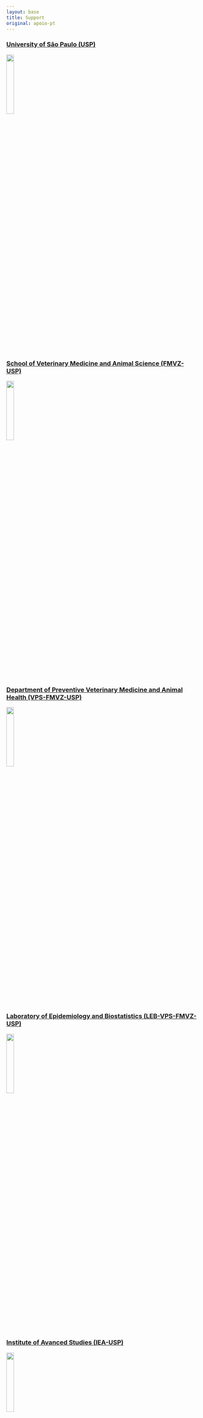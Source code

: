 ```yaml
---
layout: base
title: Support 
original: apoio-pt
---
```


### [University of São Paulo (USP)](https://www5.usp.br/)

<img src="{{root}}/assets/apoio/usp.jpg" width="20%" height="auto">

<br>

### [School of Veterinary Medicine and Animal Science (FMVZ-USP)](http://portal.fmvz.usp.br/)

<img src="{{root}}/assets/apoio/fmvz.jpg" width="20%" height="auto">

<br>

### [Department of Preventive Veterinary Medicine and Animal Health (VPS-FMVZ-USP)](http://vps2.fmvz.usp.br/)

<img src="{{root}}/assets/apoio/vps2.gif" width="20%" height="auto">

<br>

### [Laboratory of Epidemiology and Biostatistics (LEB-VPS-FMVZ-USP)](https://leb.fmvz.usp.br/pt-br)

<img src="{{root}}/assets/apoio/leb.jpg" width="20%" height="auto">

<br>

### [Institute of Avanced Studies (IEA-USP)](http://www.iea.usp.br/)

<img src="{{root}}/assets/apoio/iea.jpg" width="20%" height="auto">

<br>

### [Research Group on Peripheries (nPeriferias-IEA-USP)](http://www.iea.usp.br/pesquisa/grupos-pesquisa/nperiferias)

<img src="{{root}}/assets/apoio/nperiferias.jpg" width="20%" height="auto">

<br>

### [Learning in the Community (Aprender na Comunidade - USP)](https://www.prg.usp.br/aprender-na-comunidade/)

<img src="{{root}}/assets/apoio/aprender-na-comunidade.png" width="20%" height="auto">

<br>

[Back to top](#top)

---

Panoramic image of our friend Notable Salazar [@salazarnotable](https://www.instagram.com/salazarnotable/)
